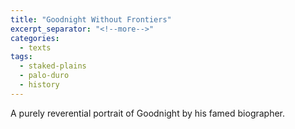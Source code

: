 ```yaml
---
title: "Goodnight Without Frontiers"
excerpt_separator: "<!--more-->"
categories:
  - texts
tags:
  - staked-plains
  - palo-duro
  - history
---
```

A purely reverential portrait of Goodnight by his famed biographer.

